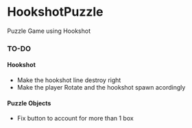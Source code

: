 # HookshotPuzzle
Puzzle Game using Hookshot


<h3> TO-DO </h3>

<h4> Hookshot </h4>

- Make the hookshot line destroy right
- Make the player Rotate and the hookshot spawn acordingly

<h4> Puzzle Objects </h4>

- Fix button to account for more than 1 box